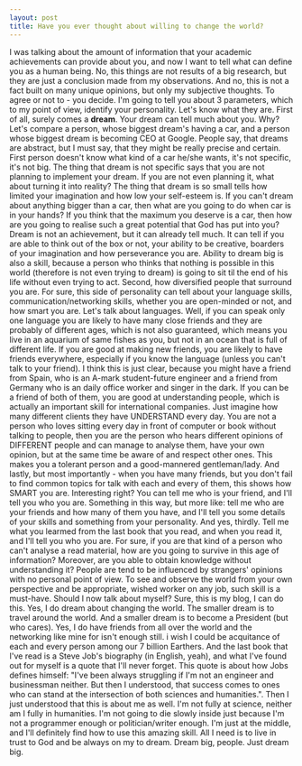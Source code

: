 ```yaml
---
layout: post
title: Have you ever thought about willing to change the world?
---
```

I was talking about the amount of information that your academic achievements can provide about you, and now I want to tell what can define you 
as a human being. No, this things are not results of a big research, but they are just a conclusion made from my observations. And no, this is not a fact
built on many unique opinions, but only my subjective thoughts. To agree or not to - you decide. I'm going to tell you about 3 parameters, 
which to my point of view, identify your personality. Let's know what they are.
First of all, surely comes a <b>dream</b>. Your dream can tell much about you. Why? Let's compare a person, whose biggest dream's having a car, and a 
person whose biggest dream is becoming CEO at Google. People say, that dreams are abstract, but I must say, that they might be really precise and certain. First person doesn't know what kind of a car he/she wants, it's not specific, it's not big. The thing that dream is not 
specific says that you are not planning to implement your dream. If you are not even planning it, what about turning it into reality? The 
thing that dream is so small tells how limited your imagination and how low your self-esteem is. If you can't dream about anything
bigger than a car, then what are you going to do when car is in your hands? If you think that the maximum you deserve is a car, then how are
you going to realise such a great potential that God has put into you? Dream is not an achievement, but it can already tell much. It can tell if
you are able to think out of the box or not, your ability to be creative, boarders of your imagination and how perseverance you are. Ability
to dream big is also a skill, because a person who thinks that nothing is possible in this world (therefore is not even trying to dream) is going to sit til the end of his life without
even trying to act.
Second, how diversified people that surround you are. For sure, this side of personality can tell about your language skills, communication/networking skills, 
whether you are open-minded or not, and how smart you are. Let's talk about languages. Well, if you can speak only one language you are likely
to have many close friends and they are probably of different ages, which is not also guaranteed, which means you live in an aquarium of same
fishes as you, but not in an ocean that is full of different life. If you are good at making new friends, you are likely to have friends everywhere,
especially if you know the language (unless you can't talk to your friend). I think this is just clear, because you might have a friend from Spain,
who is an A-mark student-future engineer and a friend from Germany who is an daily office worker and singer in the dark. If you can be a friend
of both of them, you are good at understanding people, which is actually an important skill for international companies. Just imagine how many
different clients they have UNDERSTAND every day. You are not a person who loves sitting every day in front of computer or book without talking
to people, then you are the person who hears different opinions of DIFFERENT people and can manage to analyse them, have your own opinion, but
at the same time be aware of and respect other ones. This makes you a tolerant person and a good-mannered gentleman/lady. And lastly, but most
importantly - when you have many friends, but you don't fail to find common topics for talk with each and every of them, this shows how SMART
you are. Interesting right? You can tell me who is your friend, and I'll tell you who you are. Something in this way, but more like: tell me
who are your friends and how many of them you have, and I'll tell you some details of your skills and something from your personality.
And yes, thirdly. Tell me what you learmed from the last book that you read, and when you read it, and I'll tell you who you are. For sure, if you are that kind of a person who can't analyse a read material, how are you going to survive in this age of information? Moreover, are you able to obtain knowledge without understanding it? People are tend to be influenced by strangers' opinions with no personal point of view. To see and observe the world from your own perspective and be appropriate, wished worker on any job, such skill is a must-have.
Should I now talk about myself? Sure, this is my blog, I can do this.
Yes, I do dream about changing the world. The smaller dream is to travel around the world. And a smaller dream is to become a President 
(but who cares). Yes, I do have friends from all over the world and the networking like mine for isn't enough still. i wish I could be 
acquitance of each and every person among our 7 billion Earthers. And the last book that I've read is a Steve Job's biography (in English, 
yeah), and what I've found out for myself is a quote that I'll never forget. This quote is about how Jobs defines himself: "I've been 
always struggling if I'm not an engineer and businessman neither. But then I understood, that success comes to ones who can stand at the
intersection of both sciences and humanities.". Then I just understood that this is about me as well. I'm not fully at science, neither 
am I fully in humanities. I'm not going to die slowly inside just because I'm not a programmer enough or politician/writer enough. I'm 
just at the middle, and I'll definitely find how to use this amazing skill. All I need is to live in trust to God and be always on my 
to dream. Dream big, people. Just dream big.
